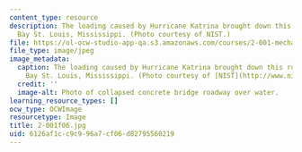 ```yaml
---
content_type: resource
description: The loading caused by Hurricane Katrina brought down this roadway over
  Bay St. Louis, Mississippi. (Photo courtesy of NIST.)
file: https://ol-ocw-studio-app-qa.s3.amazonaws.com/courses/2-001-mechanics-materials-i-fall-2006/6126af1cc9c996a7cf06d82795560219_2-001f06.jpg
file_type: image/jpeg
image_metadata:
  caption: The loading caused by Hurricane Katrina brought down this roadway over
    Bay St. Louis, Mississippi. (Photo courtesy of [NIST](http://www.nist.gov/).)
  credit: ''
  image-alt: Photo of collapsed concrete bridge roadway over water.
learning_resource_types: []
ocw_type: OCWImage
resourcetype: Image
title: 2-001f06.jpg
uid: 6126af1c-c9c9-96a7-cf06-d82795560219
---
```

